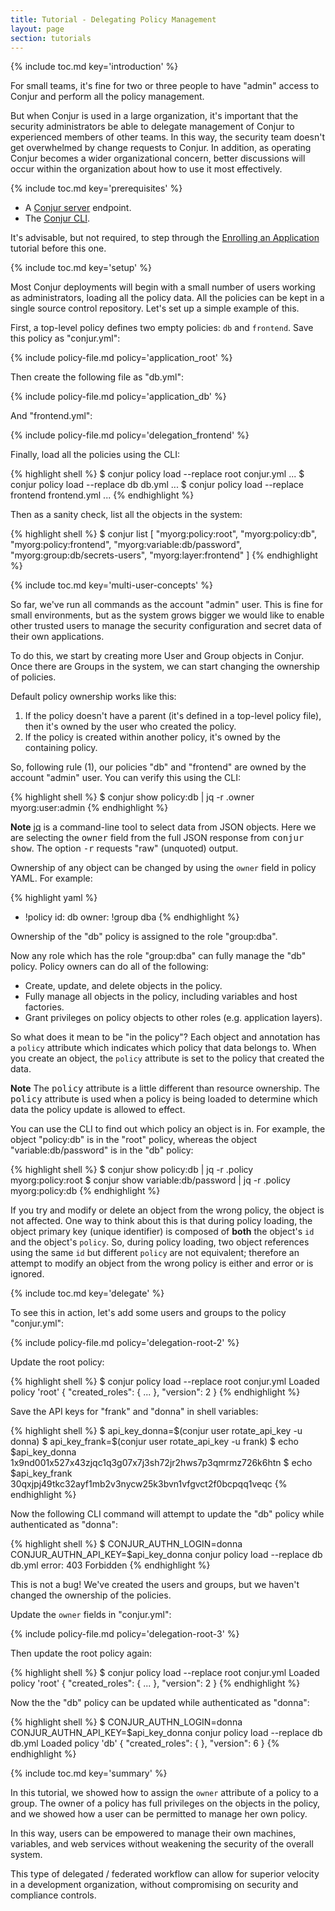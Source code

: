 ```yaml
---
title: Tutorial - Delegating Policy Management
layout: page
section: tutorials
---
```


{% include toc.md key='introduction' %}

For small teams, it's fine for two or three people to have "admin" access to Conjur and perform all the policy management.

But when Conjur is used in a large organization, it's important that the security administrators be able to delegate management of Conjur to experienced members of other teams. In this way, the security team doesn't get overwhelmed by change requests to Conjur. In addition, as operating Conjur becomes a wider organizational concern, better discussions will occur within the organization about how to use it most effectively.

{% include toc.md key='prerequisites' %}

* A [Conjur server](/installation/server.html) endpoint.
* The [Conjur CLI](/installation/client.html).

It's advisable, but not required, to step through the [Enrolling an Application](./applications.html) tutorial before this one.

{% include toc.md key='setup' %}

Most Conjur deployments will begin with a small number of users working as administrators, loading all the policy data. All the policies can be kept in a single source control repository. Let's set up a simple example of this.

First, a top-level policy defines two empty policies: `db` and `frontend`. Save this policy as "conjur.yml":

{% include policy-file.md policy='application_root' %}

Then create the following file as "db.yml":

{% include policy-file.md policy='application_db' %}

And "frontend.yml":

{% include policy-file.md policy='delegation_frontend' %}

Finally, load all the policies using the CLI:

{% highlight shell %}
$ conjur policy load --replace root conjur.yml
...
$ conjur policy load --replace db db.yml
...
$ conjur policy load --replace frontend frontend.yml
...
{% endhighlight %}

Then as a sanity check, list all the objects in the system:

{% highlight shell %}
$ conjur list
[
  "myorg:policy:root",
  "myorg:policy:db",
  "myorg:policy:frontend",
  "myorg:variable:db/password",
  "myorg:group:db/secrets-users",
  "myorg:layer:frontend"
]
{% endhighlight %}

{% include toc.md key='multi-user-concepts' %}

So far, we've run all commands as the account "admin" user. This is fine for small environments, but as the system grows bigger we would like to enable other trusted users to manage the security configuration and secret data of their own applications.

To do this, we start by creating more User and Group objects in Conjur. Once there are Groups in the system, we can start changing the ownership of policies.

Default policy ownership works like this:

1. If the policy doesn't have a parent (it's defined in a top-level policy file), then it's owned by the user who created the policy.
2. If the policy is created within another policy, it's owned by the containing policy.

So, following rule (1), our policies "db" and "frontend" are owned by the account "admin" user. You can verify this using the CLI:

{% highlight shell %}
$ conjur show policy:db | jq -r .owner
myorg:user:admin
{% endhighlight %}

<div class="note">
<strong>Note</strong> <a href="https://stedolan.github.io/jq/">jq</a> is a command-line tool to select data from JSON objects. Here we are selecting the <tt>owner</tt> field from the full JSON response from <tt>conjur show</tt>. The option <tt>-r</tt> requests "raw" (unquoted) output.
</div>
<p/>

Ownership of any object can be changed by using the `owner` field in policy YAML. For example:

{% highlight yaml %}
- !policy
  id: db
  owner: !group dba
{% endhighlight %}

Ownership of the "db" policy is assigned to the role "group:dba".

Now any role which has the role "group:dba" can fully manage the "db" policy. Policy owners can do all of the following:

* Create, update, and delete objects in the policy.
* Fully manage all objects in the policy, including variables and host factories.
* Grant privileges on policy objects to other roles (e.g. application layers).

So what does it mean to be "in the policy"? Each object and annotation has a `policy` attribute which indicates which policy that data belongs to. When you create an object, the `policy` attribute is set to the policy that created the data.

<div class="note">
<strong>Note</strong> The <tt>policy</tt> attribute is a little different than resource ownership. The <tt>policy</tt> attribute is used when a policy is being loaded to determine which data the policy update is allowed to effect.
</div>
<p/>

You can use the CLI to find out which policy an object is in. For example, the object "policy:db" is in the "root" policy, whereas the object "variable:db/password" is in the "db" policy:

{% highlight shell %}
$ conjur show policy:db | jq -r .policy
myorg:policy:root
$ conjur show variable:db/password | jq -r .policy
myorg:policy:db
{% endhighlight %}

If you try and modify or delete an object from the wrong policy, the object is not affected. One way to think about this is that during policy loading, the object primary key (unique identifier) is composed of **both** the object's `id` and the object's `policy`. So, during policy loading, two object references using the same `id` but different `policy` are not equivalent; therefore an attempt to modify an object from the wrong policy is either and error or is ignored.

{% include toc.md key='delegate' %}

To see this in action, let's add some users and groups to the policy "conjur.yml":

{% include policy-file.md policy='delegation-root-2' %}

Update the root policy:

{% highlight shell %}
$ conjur policy load --replace root conjur.yml
Loaded policy 'root'
{
  "created_roles": {
    ...
  },
  "version": 2
}
{% endhighlight %}

Save the API keys for "frank" and "donna" in shell variables:

{% highlight shell %}
$ api_key_donna=$(conjur user rotate_api_key -u donna)
$ api_key_frank=$(conjur user rotate_api_key -u frank)
$ echo $api_key_donna
1x9nd001x527x43zjqc1q3g07x7j3sh72jr2hws7p3qmrmz726k6htn
$ echo $api_key_frank
30qxjpj49tkc32ayf1mb2v3nycw25k3bvn1vfgvct2f0bcpqq1veqc
{% endhighlight %}

Now the following CLI command will attempt to update the "db" policy while authenticated as "donna":

{% highlight shell %}
$ CONJUR_AUTHN_LOGIN=donna CONJUR_AUTHN_API_KEY=$api_key_donna conjur policy load --replace db db.yml
error: 403 Forbidden
{% endhighlight %}

This is not a bug! We've created the users and groups, but we haven't changed the ownership of the policies.

Update the `owner` fields in "conjur.yml":

{% include policy-file.md policy='delegation-root-3' %}

Then update the root policy again:

{% highlight shell %}
$ conjur policy load --replace root conjur.yml
Loaded policy 'root'
{
  "created_roles": {
    ...
  },
  "version": 2
}
{% endhighlight %}

Now the the "db" policy can be updated while authenticated as "donna":

{% highlight shell %}
$ CONJUR_AUTHN_LOGIN=donna CONJUR_AUTHN_API_KEY=$api_key_donna conjur policy load --replace db db.yml
Loaded policy 'db'
{
  "created_roles": {
  },
  "version": 6
}
{% endhighlight %}

{% include toc.md key='summary' %}

In this tutorial, we showed how to assign the `owner` attribute of a policy to a group. The owner of a policy has full privileges on the objects in the policy, and we showed how a user can be permitted to manage her own policy.

In this way, users can be empowered to manage their own machines, variables, and web services without weakening the security of the overall system.

This type of delegated / federated workflow can allow for superior velocity in a development organization, without compromising on security and compliance controls.
